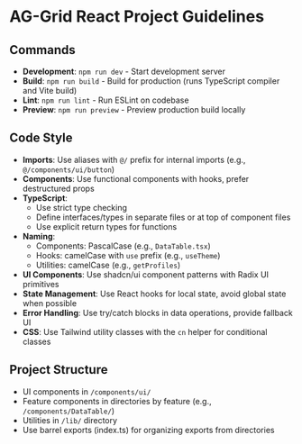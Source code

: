 # AG-Grid React Project Guidelines

## Commands
- **Development**: `npm run dev` - Start development server
- **Build**: `npm run build` - Build for production (runs TypeScript compiler and Vite build)
- **Lint**: `npm run lint` - Run ESLint on codebase
- **Preview**: `npm run preview` - Preview production build locally

## Code Style
- **Imports**: Use aliases with `@/` prefix for internal imports (e.g., `@/components/ui/button`)
- **Components**: Use functional components with hooks, prefer destructured props
- **TypeScript**: 
  - Use strict type checking
  - Define interfaces/types in separate files or at top of component files
  - Use explicit return types for functions
- **Naming**:
  - Components: PascalCase (e.g., `DataTable.tsx`)
  - Hooks: camelCase with `use` prefix (e.g., `useTheme`)
  - Utilities: camelCase (e.g., `getProfiles`)
- **UI Components**: Use shadcn/ui component patterns with Radix UI primitives
- **State Management**: Use React hooks for local state, avoid global state when possible
- **Error Handling**: Use try/catch blocks in data operations, provide fallback UI
- **CSS**: Use Tailwind utility classes with the `cn` helper for conditional classes

## Project Structure
- UI components in `/components/ui/`
- Feature components in directories by feature (e.g., `/components/DataTable/`)
- Utilities in `/lib/` directory
- Use barrel exports (index.ts) for organizing exports from directories